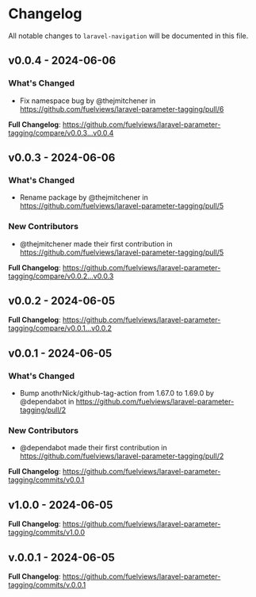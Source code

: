 # Changelog

All notable changes to `laravel-navigation` will be documented in this file.

## v0.0.4 - 2024-06-06

### What's Changed

* Fix namespace bug by @thejmitchener in https://github.com/fuelviews/laravel-parameter-tagging/pull/6

**Full Changelog**: https://github.com/fuelviews/laravel-parameter-tagging/compare/v0.0.3...v0.0.4

## v0.0.3 - 2024-06-06

### What's Changed

* Rename package by @thejmitchener in https://github.com/fuelviews/laravel-parameter-tagging/pull/5

### New Contributors

* @thejmitchener made their first contribution in https://github.com/fuelviews/laravel-parameter-tagging/pull/5

**Full Changelog**: https://github.com/fuelviews/laravel-parameter-tagging/compare/v0.0.2...v0.0.3

## v0.0.2 - 2024-06-05

**Full Changelog**: https://github.com/fuelviews/laravel-parameter-tagging/compare/v0.0.1...v0.0.2

## v0.0.1 - 2024-06-05

### What's Changed

* Bump anothrNick/github-tag-action from 1.67.0 to 1.69.0 by @dependabot in https://github.com/fuelviews/laravel-parameter-tagging/pull/2

### New Contributors

* @dependabot made their first contribution in https://github.com/fuelviews/laravel-parameter-tagging/pull/2

**Full Changelog**: https://github.com/fuelviews/laravel-parameter-tagging/commits/v0.0.1

## v1.0.0 - 2024-06-05

**Full Changelog**: https://github.com/fuelviews/laravel-parameter-tagging/commits/v1.0.0

## v.0.0.1 - 2024-06-05

**Full Changelog**: https://github.com/fuelviews/laravel-parameter-tagging/commits/v.0.0.1
